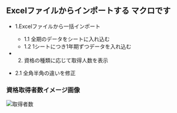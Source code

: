 ## Excelファイルからインポートする マクロです

- 1.Excelファイルから一括インポート
    - 1.1 全期のデータをシートに入れ込む
    - 1.2 1シートにつき1年期ずつデータを入れ込む

- 2. 資格の種類に応じて取得人数を表示
 - 2.1 全角半角の違いを修正


### 資格取得者数イメージ画像
 ![取得者数](https://user-images.githubusercontent.com/63280654/85679675-96719600-b704-11ea-812a-aed1206090c3.PNG)
